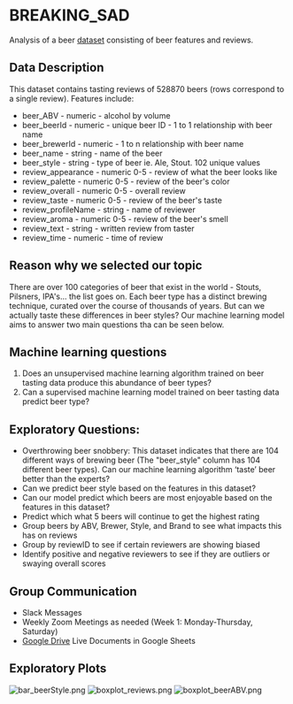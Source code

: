 # BREAKING_SAD

Analysis of a beer [dataset](https://www.kaggle.com/gauravharamkar/beer-data-analytics) consisting of beer features and reviews.

## Data Description

This dataset contains tasting reviews of 528870 beers (rows correspond to a single review). Features include:
* beer_ABV - numeric - alcohol by volume
* beer_beerId - numeric - unique beer ID - 1 to 1 relationship with beer name
* beer_brewerId - numeric - 1 to n relationship with beer name
* beer_name - string - name of the beer
* beer_style - string - type of beer ie. Ale, Stout. 102 unique values
* review_appearance - numeric 0-5 - review of what the beer looks like
* review_palette - numeric 0-5 - review of the beer's color
* review_overall - numeric 0-5 - overall review
* review_taste - numeric 0-5 - review of the beer's taste
* review_profileName - string - name of reviewer 
* review_aroma - numeric 0-5 - review of the beer's smell
* review_text - string - written review from taster
* review_time - numeric - time of review

## Reason why we selected our topic
There are over 100 categories of beer that exist in the world - Stouts, Pilsners, IPA's... the list goes on. Each beer type has a distinct brewing technique, curated over the course of thousands of years. But can we actually taste these differences in beer styles? Our machine learning model aims to answer two main questions tha can be seen below.

## Machine learning questions
1. Does an unsupervised machine learning algorithm trained on beer tasting data produce this abundance of beer types?
2. Can a supervised machine learning model trained on beer tasting data predict beer type?  

## Exploratory Questions:
- Overthrowing beer snobbery: This dataset indicates that there are 104 different ways of brewing beer (The "beer_style" column has 104 different beer types). Can our machine learning algorithm ‘taste’ beer better than the experts?
- Can we predict beer style based on the features in this dataset?
- Can our model predict which beers are most enjoyable based on the features in this dataset?
- Predict which what 5 beers will continue to get the highest rating
- Group beers by ABV, Brewer, Style, and Brand to see what impacts this has on reviews
- Group by reviewID to see if certain reviewers are showing biased
- Identify positive and negative reviewers to see if they are outliers or swaying overall scores

## Group Communication
- Slack Messages
- Weekly Zoom Meetings as needed (Week 1: Monday-Thursday, Saturday)
- [Google Drive](https://drive.google.com/drive/folders/1WGlmS1NS2MW85CG1k2vxHaIE9FhGiSVK) Live Documents in Google Sheets

## Exploratory Plots

![bar_beerStyle.png](https://github.com/jo313y/BREAKING_SAD/blob/main/Resources/bar_beerStyle.png)
![boxplot_reviews.png](https://github.com/jo313y/BREAKING_SAD/blob/main/Resources/boxplot_reviews.png)
![boxplot_beerABV.png](https://github.com/jo313y/BREAKING_SAD/blob/main/Resources/boxplot_beerABV.png)
